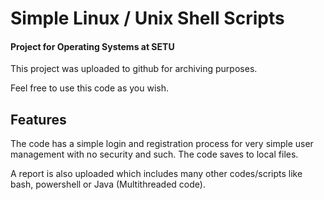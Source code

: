 # Simple Linux / Unix Shell Scripts
#### Project for Operating Systems at SETU

This project was uploaded to github for archiving purposes.

Feel free to use this code as you wish.


## Features
The code has a simple login and registration process for very simple user management with no security and such. The code saves to local files.

A report is also uploaded which includes many other codes/scripts like bash, powershell or Java (Multithreaded code).


